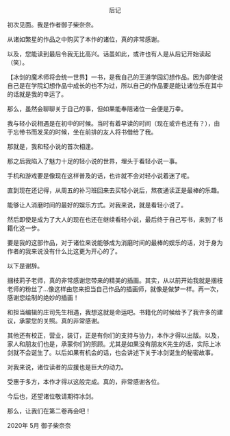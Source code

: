 <p align="center">后记</p>

初次见面。我是作者御子柴奈奈。

从诸如繁星的作品之中购买了本作的诸位，真的非常感谢。

以及，您能读到最后令我无比高兴。话虽如此，或许也有人是从后记开始读起（笑）。

【冰剑的魔术师将会统一世界】一书，是我自己的王道学园幻想作品。因为即使说自己是在学院幻想作品中成长的也不为过，所以自己的作品要是能让诸位乐在其中的话就是我的幸运了。

那么，虽然会聊聊关于自己的事，但如果能奉陪诸位一会便是万幸。

我与轻小说相遇是在初中的时候。当时有着早读的时间（现在或许也还有？），由于忘带书而发呆的时候，坐在前排的友人将书借给了我。

那就是，我和轻小说的首次相逢。

那之后我陷入了魅力十足的轻小说的世界，埋头于看轻小说一事。

手机和游戏要是像现在这样普及的话，也许就不会对轻小说着迷了呢。

直到现在还记得，从周五的补习班回来去买轻小说后，熬夜通读正是最棒的乐趣。

能够让人消磨时间的最好的娱乐方式。对我来说，就是看轻小说了。

然后即使是成为了大人的现在也还在继续看轻小说，最后终于自己写书，来到了书籍化这一步。

要是我的这部作品，对于诸位来说能够成为消磨时间的最棒的娱乐的话，对于身为作者的我来说没有什么比这更为开心的了。

以下是谢辞。

捆枝莉子老师，真的非常感谢您带来的精美的插画。其实，从以前开始我就是捆枝老师的粉丝了…像这样由您来担当自己作品的插画师，就像是做梦一样。再一次，感谢您绘制的绝妙的插画！

和担当编辑的庄司先生相遇，我想这就是命运吧。书籍化的时候给予了我许多的建议，承蒙您的关照。真的非常感谢。

其他还有校正，营业，装订，正是有你们的支持与协力，本作才得以出版。以及，家人和朋友们也是，承蒙你们的照顾。尤其是如果没有朋友K先生的话，实际上冰剑就不会诞生了。以后如果有机会的话，也会讲述下关于冰剑诞生的秘密故事。

对我来说，诸位读者的应援也是巨大的动力。

受惠于多方，本作才得以这般完成。真的，非常感谢各位。

今后也，还望诸位敬请期待冰剑。

那么，让我们在第二卷再会吧！

2020年 5月 御子柴奈奈

